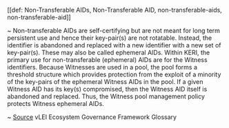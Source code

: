 [[def: Non-Transferable AIDs, Non-Transferable AID, non-transferable-aids, non-transferable-aid]]

~ Non-transferable AIDs are self-certifying but are not meant for long term persistent use and hence their key-pair(s) are not rotatable. Instead, the identifier is abandoned and replaced with a new identifier with a new set of key-pair(s). These may also be called ephemeral AIDs. Within KERI, the primary use for non-transferable (ephemeral) AIDs are for the Witness identifiers. Because Witnesses are used in a pool, the pool forms a threshold structure which provides protection from the exploit of a minority of the key-pairs of the ephemeral Witness AIDs in the pool. If a given Witness AID has its key(s) compromised, then the Witness AID itself is abandoned and replaced. Thus, the Witness pool management policy protects Witness ephemeral AIDs.

~ [Source](https://www.gleif.org/vlei/introducing-the-vlei-ecosystem-governance-framework/2023-12-15_vlei-egf-v2.0-glossary_v1.3_final.pdf) vLEI Ecosystem Governance Framework Glossary
